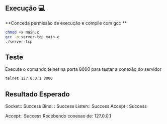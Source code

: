 ## Execução :computer:
**Conceda permissão de execução e compile com gcc **
```bash
chmod +x main.c
gcc -o server-tcp main.c
./server-tcp
```
## Teste
Execute o comando telnet na porta 8000 para testar a conexão do servidor
```bash
telnet 127.0.0.1 8000
```
## Resultado Esperado

Socket:: Success
Bind: : Success
Listen:: Success
Accept:: Success

Accept:: Success
Recebendo conexao de: 127.0.0.1
